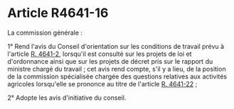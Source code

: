 # Article R4641-16

La commission générale : 
  
  
1° Rend l'avis du Conseil d'orientation sur les conditions de travail prévu à l'article [R. 4641-2][1], lorsqu'il est consulté sur les projets de loi et d'ordonnance ainsi que sur les projets de décret pris sur le rapport du ministre chargé du travail ; cet avis rend compte, s'il y a lieu, de la position de la commission spécialisée chargée des questions relatives aux activités agricoles lorsqu'elle se prononce au titre de l'article [R. 4641-22][2] ; 
  
  
2° Adopte les avis d'initiative du conseil.

 [1]: /affichCodeArticle.do?cidTexte=LEGITEXT000006072050&idArticle=LEGIARTI000018493460&dateTexte=&categorieLien=cid
 [2]: /affichCodeArticle.do?cidTexte=LEGITEXT000006072050&idArticle=LEGIARTI000019818189&dateTexte=&categorieLien=cid